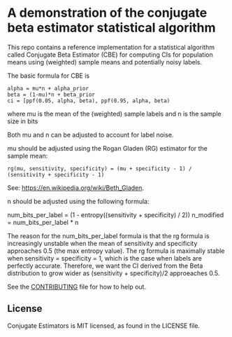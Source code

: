 
# A demonstration of the conjugate beta estimator statistical algorithm

This repo contains a reference implementation for a statistical algorithm called
Conjugate Beta Estimator (CBE) for computing
CIs for population means using (weighted) sample means and
potentially noisy labels.

The basic formula for CBE is

    alpha = mu*n + alpha_prior
    beta = (1-mu)*n + beta_prior
    ci = [ppf(0.05, alpha, beta), ppf(0.95, alpha, beta)

where mu is the mean of the (weighted) sample labels and n is the sample size in bits

Both mu and n can be adjusted to account for label noise.

mu should be adjusted using the Rogan Gladen (RG) estimator for the sample mean:

    rg(mu, sensitivity, specificity) = (mu + specificity - 1) / (sensitivity + specificity - 1)

See: https://en.wikipedia.org/wiki/Beth_Gladen.

n should be adjusted using the following formula:

  num_bits_per_label = (1 - entropy((sensitivity + specificity) / 2))
  n_modified = num_bits_per_label * n

The reason for the num_bits_per_label formula is that the rg formula is increasingly unstable when
the mean of sensitivity and specificity approaches 0.5 (the max entropy value). The rg formula
is maximally stable when sensitivity = specificity = 1, which is the case when labels are perfectly
accurate. Therefore, we want the CI derived from the Beta distribution to grow wider as
(sensitivity + specificity)/2 approeaches 0.5.


See the [CONTRIBUTING](CONTRIBUTING.md) file for how to help out.

## License
Conjugate Estimators is MIT licensed, as found in the LICENSE file.
